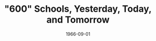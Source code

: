 --- 
title: "\"600\" Schools, Yesterday, Today, and Tomorrow" 
featured: 600-schools-yesterday-today-tomorrow.jpg
featuredAlt: "Cover of Committee Study: &quot;600&quot; Schools, Yesterday, Today, and Tomorrow"
layout: "tc-single"
hasContentInGallery: true
date: 1966-09-01
--- 